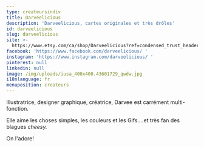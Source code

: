 ```yaml
---
type: createursindiv
title: Darveelicious
description: 'Darveelicious, cartes originales et très drôles'
id: darveelicious
slug: darveelicious
site: >-
  https://www.etsy.com/ca/shop/Darveelicious?ref=condensed_trust_header_title_items 
facebook: 'https://www.facebook.com/darveelicious/ '
instagram: 'https://www.instagram.com/darveelicious/ '
pinterest: null
linkedin: null
image: /img/uploads/iusa_400x400.43601729_qwdw.jpg
i18nlanguage: fr
menuposition: createurs
---
```

Illustratrice, designer graphique, créatrice, Darvee est carrément multi-fonction.

Elle aime les choses simples, les couleurs et les Gifs....et très fan des blagues _cheesy._

On l'adore!

